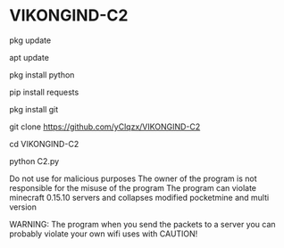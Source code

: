 # VIKONGIND-C2

pkg update

apt update

pkg install python

pip install requests

pkg install git

git clone https://github.com/yClqzx/VIKONGIND-C2

cd VIKONGIND-C2

python C2.py

Do not use for malicious purposes
The owner of the program is not responsible for the misuse of the program
The program can violate minecraft 0.15.10 servers and collapses modified pocketmine and multi version

WARNING: The program when you send the packets to a server you can probably violate your own wifi uses with CAUTION!
